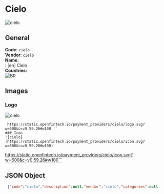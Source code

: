 # Cielo 
![cielo](https://static.openfintech.io/payment_providers/cielo/logo.svg?w=600&c=v0.59.26#w100)  
## General 
**Code:** `cielo`  
**Vendor:** `cielo`  
**Name:**  
:	[en] Cielo  
**Countries:**  
![BR](https://cdnjs.cloudflare.com/ajax/libs/flag-icon-css/3.3.0/flags/4x3/BR.svg#w24)  
 
## Images 
### Logo 
![cielo](https://static.openfintech.io/payment_providers/cielo/logo.svg?w=600&c=v0.59.26#w100)  
```
 https://static.openfintech.io/payment_providers/cielo/logo.svg?w=600&c=v0.59.26#w100```  
### Icon 
![cielo](https://static.openfintech.io/payment_providers/cielo/icon.svg?w=600&c=v0.59.26#w100)  
```
 https://static.openfintech.io/payment_providers/cielo/icon.svg?w=600&c=v0.59.26#w100```  
## JSON Object 
```json
 {"code":"cielo","description":null,"vendor":"cielo","categories":null,"countries":["BR"],"payment_method":null,"payout_method":null,"metadata":{"about_payments_code":"cielo"},"name":{"en":"Cielo"}}```  
